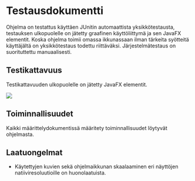 # Testausdokumentti

Ohjelma on testattus käyttäen JUnitin automaattista yksikkötestausta, testauksen ulkopuolelle on jätetty graafinen käyttöliittymä ja sen JavaFX elementit. Koska ohjelma toimii omassa ikkunassaan ilman tärkeita syötteitä käyttäjältä on yksikkötestaus todettu riittäväksi. Järjestelmätestaus on suorituttettu manuaalisesti.

## Testikattavuus
Testikattavuuden ulkopuolelle on jätetty JavaFX elementit.

<img src="https://github.com/Viltska/ot-minesweeper/blob/master/dokumentit/kuvat/testikattavuus.png">

## Toiminnallisuudet

Kaikki määrittelydokumentissä määritety toiminnallisuudet löytyvät ohjelmasta.

## Laatuongelmat

* Käytettyjen kuvien sekä ohjelmaikkunan skaalaaminen eri näyttöjen natiiviresoluutioille on huonolaatuista.








